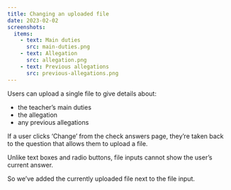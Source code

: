 ```yaml
---
title: Changing an uploaded file
date: 2023-02-02
screenshots:
  items:
    - text: Main duties
      src: main-duties.png
    - text: Allegation
      src: allegation.png
    - text: Previous allegations
      src: previous-allegations.png
---
```


Users can upload a single file to give details about:

- the teacher’s main duties
- the allegation
- any previous allegations

If a user clicks ‘Change’ from the check answers page, they’re taken back to the question that allows them to upload a file.

Unlike text boxes and radio buttons, file inputs cannot show the user’s current answer.

So we’ve added the currently uploaded file next to the file input.
